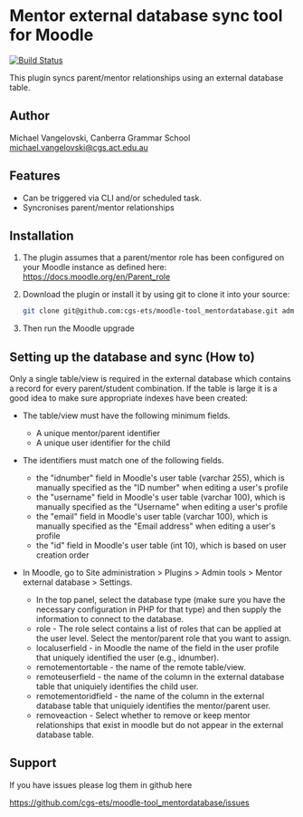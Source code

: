 # Mentor external database sync tool for Moodle
[![Build Status](https://travis-ci.org/cgs-ets/moodle-tool_mentordatabase.svg?branch=master)](https://travis-ci.org/cgs-ets/moodle-tool_mentordatabase)

This plugin syncs parent/mentor relationships using an external database table.

Author
--------
Michael Vangelovski, Canberra Grammar School <michael.vangelovski@cgs.act.edu.au>


Features
--------
* Can be triggered via CLI and/or scheduled task.
* Syncronises parent/mentor relationships


Installation
------------

1. The plugin assumes that a parent/mentor role has been configured on your Moodle instance as defined here: https://docs.moodle.org/en/Parent_role

2. Download the plugin or install it by using git to clone it into your source:

   ```sh
   git clone git@github.com:cgs-ets/moodle-tool_mentordatabase.git admin/tool/mentordatabase
   ```

3. Then run the Moodle upgrade

Setting up the database and sync (How to)
-----------------------------------------
Only a single table/view is required in the external database which contains a record for every parent/student combination. If the table is large it is a good idea to make sure appropriate indexes have been created:

* The table/view must have the following minimum fields.
  * A unique mentor/parent identifier
  * A unique user identifier for the child

* The identifiers must match one of the following fields.
  * the "idnumber" field in Moodle's user table (varchar 255), which is manually specified as the "ID number" when editing a user's profile
  * the "username" field in Moodle's user table (varchar 100), which is manually specified as the "Username" when editing a user's profile
  * the "email" field in Moodle's user table (varchar 100), which is manually specified as the "Email address" when editing a user's profile
  * the "id" field in Moodle's user table (int 10), which is based on user creation order

* In Moodle, go to Site administration > Plugins > Admin tools > Mentor external database > Settings.
  * In the top panel, select the database type (make sure you have the necessary configuration in PHP for that type) and then supply the information to connect to the database.
  * role - The role select contains a list of roles that can be applied at the user level. Select the mentor/parent role that you want to assign.
  * localuserfield - in Moodle the name of the field in the user profile that uniquely identified the user (e.g., idnumber).
  * remotementortable - the name of the remote table/view.
  * remoteuserfield - the name of the column in the external database table that uniquiely identifies the child user.
  * remotementoridfield - the name of the column in the external database table that uniquiely identifies the mentor/parent user.
  * removeaction - Select whether to remove or keep mentor relationships that exist in moodle but do not appear in the external database table.


Support
-------

If you have issues please log them in github here

https://github.com/cgs-ets/moodle-tool_mentordatabase/issues

